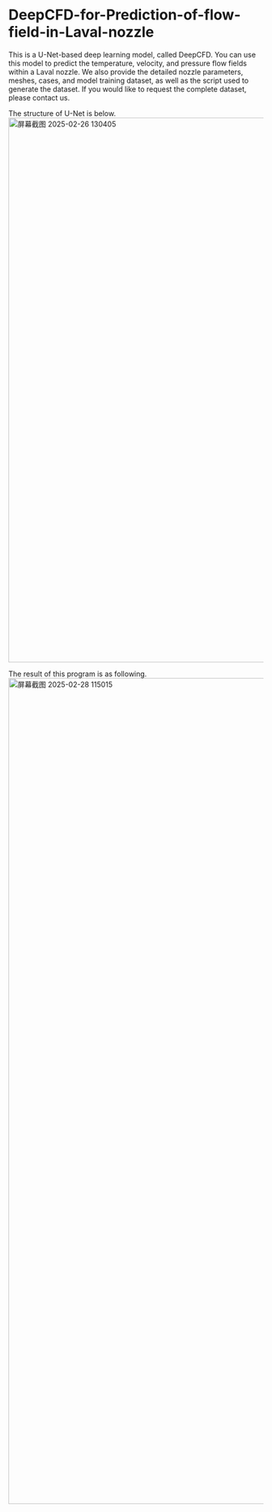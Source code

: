 # DeepCFD-for-Prediction-of-flow-field-in-Laval-nozzle
  This is a U-Net-based deep learning model, called DeepCFD. You can use this model to predict the temperature, velocity, and pressure flow fields within a Laval nozzle. We also provide the detailed nozzle parameters, meshes, cases, and model training dataset, as well as the script used to generate the dataset. If you would like to request the complete dataset, please contact us.
  
  The structure of U-Net is below.
<img width="2917" height="1075" alt="屏幕截图 2025-02-26 130405" src="https://github.com/user-attachments/assets/ed944f47-628e-4db9-b9d3-133958d4538b" />
  
  The result of this program is as following.
  <img width="2889" height="1630" alt="屏幕截图 2025-02-28 115015" src="https://github.com/user-attachments/assets/678e9d3a-27fd-4300-a0ed-f89d5bdd46cd" />


